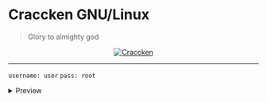 # Craccken GNU/Linux
> Glory to almighty god

<p align="center">
    <a href="https://craccken.github.io"><img src="https://raw.githubusercontent.com/Craccken/assets/main/logo/craccken-logo-red.png" width="128" alt="Craccken"></a>
</p>

---

`username: user`
`pass: root`

<details>
    <summary>Preview</summary>
    <img src="https://github.com/Craccken/craccken-linux/blob/main/preview/2022-08-11-21:41:11-WIB.png">
    <img src="https://github.com/Craccken/craccken-linux/blob/main/preview/2022-10-31-00:51:51-WIB.png">
</details>
